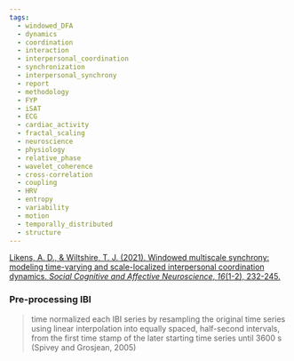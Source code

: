 ```yaml
---
tags:
  - windowed_DFA
  - dynamics
  - coordination
  - interaction
  - interpersonal_coordination
  - synchronization
  - interpersonal_synchrony
  - report
  - methodology
  - FYP
  - iSAT
  - ECG
  - cardiac_activity
  - fractal_scaling
  - neuroscience
  - physiology
  - relative_phase
  - wavelet_coherence
  - cross-correlation
  - coupling
  - HRV
  - entropy
  - variability
  - motion
  - temporally_distributed
  - structure
---
```


[Likens, A. D., & Wiltshire, T. J. (2021). Windowed multiscale synchrony: modeling time-varying and scale-localized interpersonal coordination dynamics. _Social Cognitive and Affective Neuroscience_, _16_(1-2), 232-245.](https://academic.oup.com/scan/article/16/1-2/232/5912972)

### Pre-processing IBI

> time normalized each IBI series by resampling the original time series using linear interpolation into equally spaced, half-second intervals, from the first time stamp of the later starting time series until 3600 s (Spivey and Grosjean, 2005)